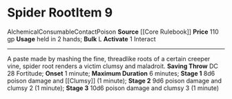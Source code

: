 ﻿---
ac: null
actions: '[one-action]'
alignment: null
base_item: null
bulk: L
burrow_speed: null
climb_speed: null
damage: null
deity: null
duration: 6 minutes
element: null
favored_weapon: null
fly_speed: null
fortitude: null
frequency: null
hands: null
hardness: null
hp: null
id: '129'
item_category: Alchemical Items
item_subcategory: Alchemical Poisons
land_speed: null
level: '9'
max_speed: null
name: Spider Root
onset: 1 minute
price: 110 gp
range: null
rarity: Common
reflex: null
requirement: null
resistance: null
saving_throw: DC 28 Fortitude
school: null
size: null
source: '[[DATABASE/source/Core Rulebook|Core Rulebook]]'
spell: null
stage: "Stage 1: 8d6 poison damage and clumsy 1 (1 minute)Stage 2: 9d6 poison damage\
  \ and clumsy\_2 (1 minute)Stage 3: 10d6 poison damage and clumsy\_3 (1\_minute)"
subcategory: alchemical/poison
swim_speed: null
trait:
- '[[DATABASE/trait/Alchemical|Alchemical]]'
- '[[DATABASE/trait/Consumable|Consumable]]'
- '[[DATABASE/trait/Contact|Contact]]'
- '[[DATABASE/trait/Poison|Poison]]'
trigger: null
type: Item
usage: held in 2 hands
weapon_category: null
weapon_group: null
weapon_type: null

---
# Spider Root<span class="item-type">Item 9</span>

<span class="item-trait">Alchemical</span><span class="item-trait">Consumable</span><span class="item-trait">Contact</span><span class="item-trait">Poison</span>
**Source** [[Core Rulebook]] 
**Price** 110 gp
**Usage** held in 2 hands; **Bulk** L
**Activate** <span class="action-icon">1</span> Interact

---
A paste made by mashing the fine, threadlike roots of a certain creeper vine, spider root renders a victim clumsy and maladroit.
**Saving Throw** DC 28 Fortitude; **Onset** 1 minute; **Maximum Duration** 6 minutes; **Stage 1** 8d6 poison damage and [[Clumsy]] (1 minute); **Stage 2** 9d6 poison damage and clumsy 2 (1 minute); **Stage 3** 10d6 poison damage and clumsy 3 (1 minute)